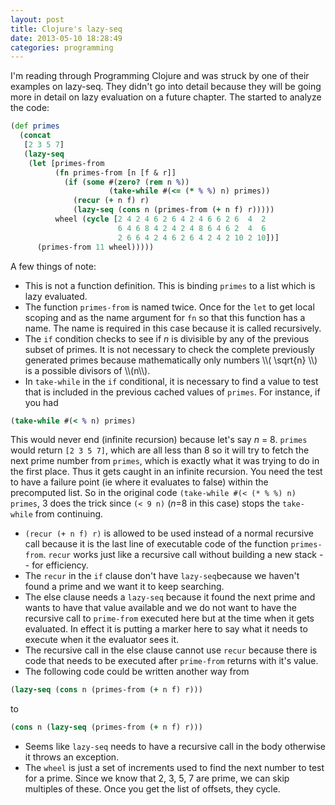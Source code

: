 ```yaml
---
layout: post
title: Clojure's lazy-seq
date: 2013-05-10 18:28:49
categories: programming
---
```

I'm reading through Programming Clojure and was struck by one of their examples
on lazy-seq.  They didn't go into detail because they will be going more in
detail on lazy evaluation on a future chapter.  The started to analyze the
code:

```clj
(def primes
  (concat
   [2 3 5 7]
   (lazy-seq
    (let [primes-from
          (fn primes-from [n [f & r]]
            (if (some #(zero? (rem n %))
                      (take-while #(<= (* % %) n) primes))
              (recur (+ n f) r)
              (lazy-seq (cons n (primes-from (+ n f) r)))))
          wheel (cycle [2 4 2 4 6 2 6 4 2 4 6 6 2 6  4  2
                        6 4 6 8 4 2 4 2 4 8 6 4 6 2  4  6
                        2 6 6 4 2 4 6 2 6 4 2 4 2 10 2 10])]
      (primes-from 11 wheel)))))
```

A few things of note:

* This is not a function definition.  This is binding `primes` to a list which
  is lazy evaluated.
* The function `primes-from` is named twice.  Once for the `let` to get local
  scoping and as the name argument for `fn` so that this function has a name.
  The name is required in this case because it is called recursively.
* The `if` condition checks to see if _n_ is divisible by any of the previous
  subset of primes.  It is not necessary to check the complete previously
  generated primes because mathematically only numbers \\\\( \\sqrt{n} \\\\) is
  a possible divisors of \\\\(n\\\\).
* In `take-while` in the `if` conditional, it is necessary to find a value to
  test that is included in the previous cached values of `primes`.  For
  instance, if you had

```clj
(take-while #(< % n) primes)
```

This would never end (infinite recursion) because let's say _n_ = 8. `primes`
would return `[2 3 5 7]`, which are all less than 8 so it will try to fetch the
next prime number from `primes`, which is exactly what it was trying to do in
the first place.  Thus it gets caught in an infinite recursion.  You need the
test to have a failure point (ie where it evaluates to false) within the
precomputed list.  So in the original code `(take-while #(< (* % %) n) primes`,
3 does the trick since `(< 9 n)` (_n_=8 in this case) stops the `take-while`
from continuing.

* `(recur (+ n f) r)` is allowed to be used instead of a normal recursive call
  because it is the last line of executable code of the function `primes-from`.
  `recur` works just like a recursive call without building a new stack -- for
  efficiency.
* The `recur` in the `if` clause don't have `lazy-seq`because we haven't found
  a prime and we want it to keep searching.
* The else clause needs a `lazy-seq` because it found the next prime and wants
  to have that value available and we do not want to have the recursive call to
  `prime-from` executed here but at the time when it gets evaluated.  In effect
  it is putting a marker here to say what it needs to execute when it the
  evaluator sees it.
* The recursive call in the else clause cannot use `recur` because there is
  code that needs to be executed after `prime-from` returns with it's value.
* The following code could be written another way from

```clj
(lazy-seq (cons n (primes-from (+ n f) r)))
```

to

```clj
(cons n (lazy-seq (primes-from (+ n f) r)))
```

* Seems like `lazy-seq` needs to have a recursive call in the body otherwise it
  throws an exception.
* The `wheel` is just a set of increments used to find the next number to test
  for a prime.  Since we know that 2, 3, 5, 7 are prime, we can skip multiples
  of these.  Once you get the list of offsets, they cycle.
